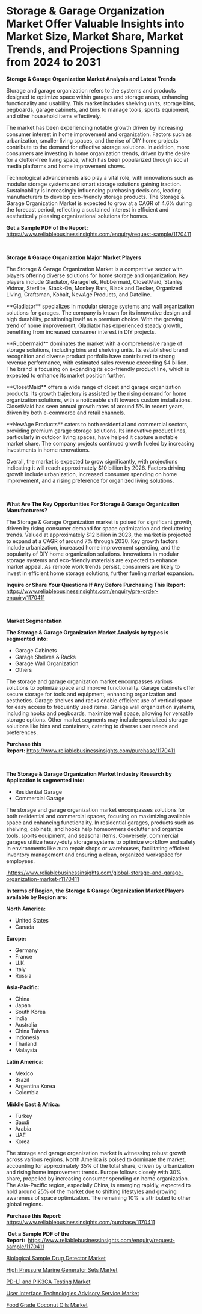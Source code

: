 <p><h1>Storage & Garage Organization Market Offer Valuable Insights into Market Size, Market Share, Market Trends, and Projections Spanning from 2024 to 2031</h1></p><p><strong>Storage & Garage Organization Market Analysis and Latest Trends</strong></p>
<p><p>Storage and garage organization refers to the systems and products designed to optimize space within garages and storage areas, enhancing functionality and usability. This market includes shelving units, storage bins, pegboards, garage cabinets, and bins to manage tools, sports equipment, and other household items effectively. </p><p>The market has been experiencing notable growth driven by increasing consumer interest in home improvement and organization. Factors such as urbanization, smaller living spaces, and the rise of DIY home projects contribute to the demand for effective storage solutions. In addition, more consumers are investing in home organization trends, driven by the desire for a clutter-free living space, which has been popularized through social media platforms and home improvement shows.</p><p>Technological advancements also play a vital role, with innovations such as modular storage systems and smart storage solutions gaining traction. Sustainability is increasingly influencing purchasing decisions, leading manufacturers to develop eco-friendly storage products. The Storage & Garage Organization Market is expected to grow at a CAGR of 4.6% during the forecast period, reflecting a sustained interest in efficient and aesthetically pleasing organizational solutions for homes.</p></p>
<p><strong>Get a Sample PDF of the Report:&nbsp;</strong> <a href="https://www.reliablebusinessinsights.com/enquiry/request-sample/1170411?utm_campaign=63&utm_medium=2&utm_source=Github&utm_content=ia&utm_term=30102024&utm_id=storage-garage-organization">https://www.reliablebusinessinsights.com/enquiry/request-sample/1170411</a></p>
<p>&nbsp;</p>
<p><strong>Storage & Garage Organization Major Market Players</strong></p>
<p><p>The Storage & Garage Organization Market is a competitive sector with players offering diverse solutions for home storage and organization. Key players include Gladiator, GarageTek, Rubbermaid, ClosetMaid, Stanley Vidmar, Sterilite, Stack-On, Monkey Bars, Black and Decker, Organized Living, Craftsman, Kobalt, NewAge Products, and Dateline.</p><p>**Gladiator** specializes in modular storage systems and wall organization solutions for garages. The company is known for its innovative design and high durability, positioning itself as a premium choice. With the growing trend of home improvement, Gladiator has experienced steady growth, benefiting from increased consumer interest in DIY projects.</p><p>**Rubbermaid** dominates the market with a comprehensive range of storage solutions, including bins and shelving units. Its established brand recognition and diverse product portfolio have contributed to strong revenue performance, with estimated sales revenue exceeding $4 billion. The brand is focusing on expanding its eco-friendly product line, which is expected to enhance its market position further.</p><p>**ClosetMaid** offers a wide range of closet and garage organization products. Its growth trajectory is assisted by the rising demand for home organization solutions, with a noticeable shift towards custom installations. ClosetMaid has seen annual growth rates of around 5% in recent years, driven by both e-commerce and retail channels.</p><p>**NewAge Products** caters to both residential and commercial sectors, providing premium garage storage solutions. Its innovative product lines, particularly in outdoor living spaces, have helped it capture a notable market share. The company projects continued growth fueled by increasing investments in home renovations.</p><p>Overall, the market is expected to grow significantly, with projections indicating it will reach approximately $10 billion by 2026. Factors driving growth include urbanization, increased consumer spending on home improvement, and a rising preference for organized living solutions.</p></p>
<p>&nbsp;</p>
<p><strong>What Are The Key Opportunities For Storage & Garage Organization Manufacturers?</strong></p>
<p><p>The Storage & Garage Organization market is poised for significant growth, driven by rising consumer demand for space optimization and decluttering trends. Valued at approximately $12 billion in 2023, the market is projected to expand at a CAGR of around 7% through 2030. Key growth factors include urbanization, increased home improvement spending, and the popularity of DIY home organization solutions. Innovations in modular storage systems and eco-friendly materials are expected to enhance market appeal. As remote work trends persist, consumers are likely to invest in efficient home storage solutions, further fueling market expansion.</p></p>
<p><strong>Inquire or Share Your Questions If Any Before Purchasing This Report:</strong> <a href="https://www.reliablebusinessinsights.com/enquiry/pre-order-enquiry/1170411?utm_campaign=63&utm_medium=2&utm_source=Github&utm_content=ia&utm_term=30102024&utm_id=storage-garage-organization">https://www.reliablebusinessinsights.com/enquiry/pre-order-enquiry/1170411</a></p>
<p>&nbsp;</p>
<p><strong>Market Segmentation</strong></p>
<p><strong>The Storage & Garage Organization Market Analysis by types is segmented into:</strong></p>
<p><ul><li>Garage Cabinets</li><li>Garage Shelves & Racks</li><li>Garage Wall Organization</li><li>Others</li></ul></p>
<p><p>The storage and garage organization market encompasses various solutions to optimize space and improve functionality. Garage cabinets offer secure storage for tools and equipment, enhancing organization and aesthetics. Garage shelves and racks enable efficient use of vertical space for easy access to frequently used items. Garage wall organization systems, including hooks and pegboards, maximize wall space, allowing for versatile storage options. Other market segments may include specialized storage solutions like bins and containers, catering to diverse user needs and preferences.</p></p>
<p><strong>Purchase this Report:&nbsp;</strong><a href="https://www.reliablebusinessinsights.com/purchase/1170411?utm_campaign=63&utm_medium=2&utm_source=Github&utm_content=ia&utm_term=30102024&utm_id=storage-garage-organization">https://www.reliablebusinessinsights.com/purchase/1170411</a></p>
<p>&nbsp;</p>
<p><strong>The Storage & Garage Organization Market Industry Research by Application is segmented into:</strong></p>
<p><ul><li>Residential Garage</li><li>Commercial Garage</li></ul></p>
<p><p>The storage and garage organization market encompasses solutions for both residential and commercial spaces, focusing on maximizing available space and enhancing functionality. In residential garages, products such as shelving, cabinets, and hooks help homeowners declutter and organize tools, sports equipment, and seasonal items. Conversely, commercial garages utilize heavy-duty storage systems to optimize workflow and safety in environments like auto repair shops or warehouses, facilitating efficient inventory management and ensuring a clean, organized workspace for employees.</p></p>
<p><a href="https://www.reliablebusinessinsights.com/global-storage-and-garage-organization-market-r1170411?utm_campaign=63&utm_medium=2&utm_source=Github&utm_content=ia&utm_term=30102024&utm_id=storage-garage-organization">&nbsp;https://www.reliablebusinessinsights.com/global-storage-and-garage-organization-market-r1170411</a></p>
<p><strong>In terms of Region, the Storage & Garage Organization Market Players available by Region are:</strong></p>
<p>
    <p> <strong> North America: </strong>
        <ul>
            <li>United States</li>
            <li>Canada</li>
        </ul>
        </p> 
    <p> <strong> Europe: </strong>
        <ul>
            <li>Germany</li>
            <li>France</li>
            <li>U.K.</li>
            <li>Italy</li>
            <li>Russia</li>
        </ul>
        </p> 
    <p> <strong> Asia-Pacific: </strong>
        <ul>
            <li>China</li>
            <li>Japan</li>
            <li>South Korea</li>
            <li>India</li>
            <li>Australia</li>
            <li>China Taiwan</li>
            <li>Indonesia</li>
            <li>Thailand</li>
            <li>Malaysia</li>
        </ul>
        </p> 
    <p> <strong> Latin America: </strong>
        <ul>
            <li>Mexico</li>
            <li>Brazil</li>
            <li>Argentina Korea</li>
            <li>Colombia</li>
        </ul>
        </p> 
    <p> <strong> Middle East & Africa: </strong>
        <ul>
            <li>Turkey</li>
            <li>Saudi</li>
            <li>Arabia</li>
            <li>UAE</li>
            <li>Korea</li>
        </ul>
    </p>
    </p>
<p><p>The storage and garage organization market is witnessing robust growth across various regions. North America is poised to dominate the market, accounting for approximately 35% of the total share, driven by urbanization and rising home improvement trends. Europe follows closely with 30% share, propelled by increasing consumer spending on home organization. The Asia-Pacific region, especially China, is emerging rapidly, expected to hold around 25% of the market due to shifting lifestyles and growing awareness of space optimization. The remaining 10% is attributed to other global regions.</p></p>
<p><strong>Purchase this Report: </strong><a href="https://www.reliablebusinessinsights.com/purchase/1170411?utm_campaign=63&utm_medium=2&utm_source=Github&utm_content=ia&utm_term=30102024&utm_id=storage-garage-organization">https://www.reliablebusinessinsights.com/purchase/1170411</a></p>
<p>&nbsp;<strong>Get a Sample PDF of the Report:&nbsp;&nbsp;</strong><a href="https://www.reliablebusinessinsights.com/enquiry/request-sample/1170411?utm_campaign=63&utm_medium=2&utm_source=Github&utm_content=ia&utm_term=30102024&utm_id=storage-garage-organization">https://www.reliablebusinessinsights.com/enquiry/request-sample/1170411</a></p>
<p><strong></strong></p>
<p><p><a href="https://issuu.com/reportprime-2/docs/biological-sample-drug-detector-mar_d788163e1e60fe?utm_campaign=63&utm_medium=2&utm_source=Github&utm_content=ia&utm_term=30102024&utm_id=storage-garage-organization">Biological Sample Drug Detector Market</a></p><p><a href="https://issuu.com/reportprime-2/docs/high-pressure-marine-generator-sets_1993d575eee43f?utm_campaign=63&utm_medium=2&utm_source=Github&utm_content=ia&utm_term=30102024&utm_id=storage-garage-organization">High Pressure Marine Generator Sets Market</a></p><p><a href="https://github.com/maq4brod/Market-Research-Report-List-1/blob/main/pd-l1-and-pik3ca-testing-market.md?utm_campaign=63&utm_medium=2&utm_source=Github&utm_content=ia&utm_term=30102024&utm_id=storage-garage-organization">PD-L1 and PIK3CA Testing Market</a></p><p><a href="https://github.com/rovj3gerson/Market-Research-Report-List-1/blob/main/user-interface-technologies-advisory-service-market.md?utm_campaign=63&utm_medium=2&utm_source=Github&utm_content=ia&utm_term=30102024&utm_id=storage-garage-organization">User Interface Technologies Advisory Service Market</a></p><p><a href="https://www.linkedin.com/pulse/food-grade-coconut-oils-market-growth-outlook-from-2024-suxte?utm_campaign=63&utm_medium=2&utm_source=Github&utm_content=ia&utm_term=30102024&utm_id=storage-garage-organization">Food Grade Coconut Oils Market</a></p></p>